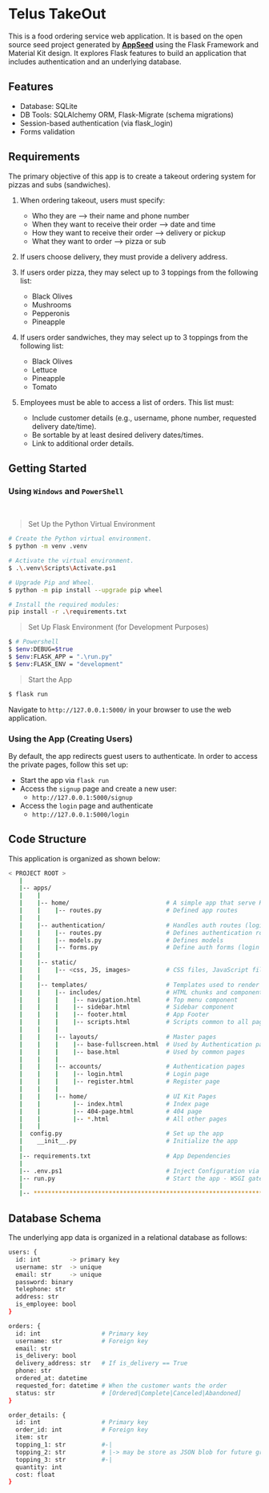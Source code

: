 # Telus TakeOut
This is a food ordering service web application.  It is based on the open
source seed project generated by
**[AppSeed](https://appseed.us/generator/material-kit/)** using the Flask
Framework and Material Kit design.  It explores Flask features to build
an application that includes authentication and an underlying database.

## Features
- Database: SQLite
- DB Tools: SQLAlchemy ORM, Flask-Migrate (schema migrations)
- Session-based authentication (via flask_login)
- Forms validation

## Requirements
The primary objective of this app is to create a takeout ordering system
for pizzas and subs (sandwiches).

1. When ordering takeout, users must specify:
    - Who they are --> their name and phone number
    - When they want to receive their order --> date and time
    - How they want to receive their order --> delivery or pickup
    - What they want to order --> pizza or sub

1. If users choose delivery, they must provide a delivery address.

1. If users order pizza, they may select up to 3 toppings from the following
   list:
    - Black Olives
    - Mushrooms
    - Pepperonis
    - Pineapple

1. If users order sandwiches, they may select up to 3 toppings from the
   following list:
    - Black Olives
    - Lettuce
    - Pineapple
    - Tomato

1. Employees must be able to access a list of orders.  This list must:
    - Include customer details (e.g., username, phone number, requested
      delivery date/time).
    - Be sortable by at least desired delivery dates/times.
    - Link to additional order details.

## Getting Started
### Using `Windows` and `PowerShell`

<br />

> Set Up the Python Virtual Environment

```bash
# Create the Python virtual environment.
$ python -m venv .venv

# Activate the virtual environment.
$ .\.venv\Scripts\Activate.ps1

# Upgrade Pip and Wheel.
$ python -m pip install --upgrade pip wheel

# Install the required modules:
pip install -r .\requirements.txt
```

> Set Up Flask Environment (for Development Purposes)

```bash
$ # Powershell
$ $env:DEBUG=$true
$ $env:FLASK_APP = ".\run.py"
$ $env:FLASK_ENV = "development"
```

> Start the App

```bash
$ flask run
```

Navigate to `http://127.0.0.1:5000/` in your browser to use the web application.

### Using the App (Creating Users)
By default, the app redirects guest users to authenticate.  In order to access
the private pages, follow this set up:

- Start the app via `flask run`
- Access the `signup` page and create a new user:
  - `http://127.0.0.1:5000/signup`
- Access the `login` page and authenticate
  - `http://127.0.0.1:5000/login`

## Code Structure
This application is organized as shown below:

```bash
< PROJECT ROOT >
   |
   |-- apps/
   |    |
   |    |-- home/                           # A simple app that serve HTML files
   |    |    |-- routes.py                  # Defined app routes
   |    |
   |    |-- authentication/                 # Handles auth routes (login and signup)
   |    |    |-- routes.py                  # Defines authentication routes
   |    |    |-- models.py                  # Defines models
   |    |    |-- forms.py                   # Define auth forms (login and signup)
   |    |
   |    |-- static/
   |    |    |-- <css, JS, images>          # CSS files, JavaScript files
   |    |
   |    |-- templates/                      # Templates used to render pages
   |    |    |-- includes/                  # HTML chunks and components
   |    |    |    |-- navigation.html       # Top menu component
   |    |    |    |-- sidebar.html          # Sidebar component
   |    |    |    |-- footer.html           # App Footer
   |    |    |    |-- scripts.html          # Scripts common to all pages
   |    |    |
   |    |    |-- layouts/                   # Master pages
   |    |    |    |-- base-fullscreen.html  # Used by Authentication pages
   |    |    |    |-- base.html             # Used by common pages
   |    |    |
   |    |    |-- accounts/                  # Authentication pages
   |    |    |    |-- login.html            # Login page
   |    |    |    |-- register.html         # Register page
   |    |    |
   |    |    |-- home/                      # UI Kit Pages
   |    |         |-- index.html            # Index page
   |    |         |-- 404-page.html         # 404 page
   |    |         |-- *.html                # All other pages
   |    |
   |  config.py                             # Set up the app
   |    __init__.py                         # Initialize the app
   |
   |-- requirements.txt                     # App Dependencies
   |
   |-- .env.ps1                             # Inject Configuration via env vars
   |-- run.py                               # Start the app - WSGI gateway
   |
   |-- ************************************************************************
```
## Database Schema
The underlying app data is organized in a relational database as follows:

```bash
users: {
  id: int        -> primary key
  username: str  -> unique
  email: str     -> unique
  password: binary
  telephone: str
  address: str
  is_employee: bool
}

orders: {
  id: int                 # Primary key
  username: str           # Foreign key
  email: str
  is_delivery: bool
  delivery_address: str   # If is_delivery == True
  phone: str
  ordered_at: datetime
  requested_for: datetime # When the customer wants the order
  status: str             # [Ordered|Complete|Canceled|Abandoned]
}

order_details: {
  id: int                 # Primary key
  order_id: int           # Foreign key
  item: str
  topping_1: str          #-|
  topping_2: str          # |-> may be store as JSON blob for future growth
  topping_3: str          #-|
  quantity: int
  cost: float
}

```